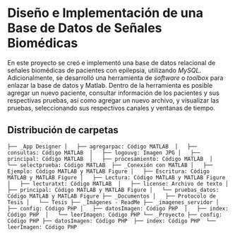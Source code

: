 # Diseño e Implementación de una Base de Datos de Señales Biomédicas

En este proyecto se creó e implementó una base de datos relacional de señales biomédicas de pacientes con epilepsia, utilizando *MySQL*. Adicionalmente, se desarrolló una herramienta de *software* o *toolbox* para enlazar la base de datos y Matlab. Dentro de la herramienta es posible agregar un nuevo paciente, consultar información de los pacientes y sus respectivas pruebas, así como agregar un nuevo archivo, y visualizar las pruebas, seleccionando sus respectivos canales y ventanas de tiempo.

## Distribución de carpetas
``
├── _App Designer
│   ├── agregarpac: Código MATLAB 
│   ├── consultas: Código MATLAB 
│   ├── logouvg: Imagen JPG
│   ├── principal: Código MATLAB 
│   ├── procesamiento: Código MATLAB 
│   └── selectprueba: Código MATLAB 
├── _Conexión con MATLAB
│   ├── Ejemplo: Código MATLAB y MATLAB Figure
│   ├── Escritura: Código MATLAB y MATLAB Figure
│   ├── Lectura: Código MATLAB y MATLAB Figure
│   ├── lecturatxt: Código MATLAB 
│   ├── license: Archivo de texto
│   ├── principal: Código MATLAB y MATLAB Figure
│   └── pruebas_datos: Código MATLAB y MATLAB Figure
├── _Documentos
│   ├── Protocolo de Tesis
│   └── Tesis
├── _Imágenes - ReadMe
├── _imagenes_servidor
│   ├── config: Código PHP
│   ├── datosImagen: Código PHP 
│   ├── index: Código PHP 
│   └── leerImagen: Código PHP
└── _Proyecto
    ├── config: Código PHP
    ├── datosImagen: Código PHP 
    ├── index: Código PHP 
    └── leerImagen: Código PHP
``
